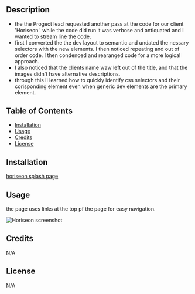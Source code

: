 # <horiseon-accessibility-recode>

## Description


- the the Progect lead requested another pass at the code for our client 'Horiseon'. while the code did run it was verbose and antiquated and I wanted to stream line the code.
- first I converted the the dev layout to semantic and undated the nessary selectors with the new elements. I then noticed repeating and out of order code. I then condenced and rearanged code for a more logical approach.
- I also noticed that the clients name waw left out of the title, and that the images didn't have alternative descriptions.
- through this iI learned how to quickly identify css selectors and their corisponding element even when generic dev elements are the primary element.

## Table of Contents 

- [Installation](#installation)
- [Usage](#usage)
- [Credits](#credits)
- [License](#license)

## Installation


[horiseon splash page](https://crowtrooper202.github.io/horiseon-accessibility-recode/)


## Usage

the page uses links at the top pf the page for easy navigation.

![Horiseon screenshot](./assets/images/horiseon_screenshot.PNG)



## Credits

N/A

## License

N/A
